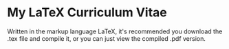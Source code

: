 # My LaTeX Curriculum Vitae
Written in the markup language LaTeX, it's recommended you download the .tex file and compile it, or you can just view the compiled .pdf version.